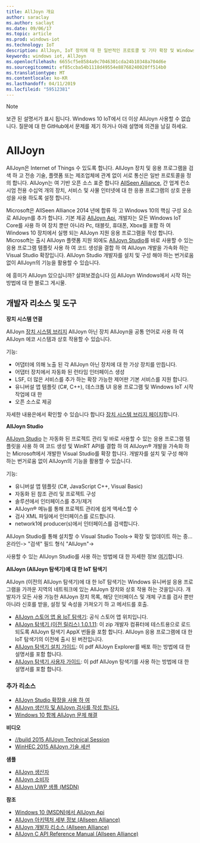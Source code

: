 ```yaml
---
title: AllJoyn 개요
author: saraclay
ms.author: saclayt
ms.date: 09/06/17
ms.topic: article
ms.prod: windows-iot
ms.technology: IoT
description: AllJoyn, IoT 장치에 대 한 일반적인 프로토콜 및 기타 확장 및 Windows IoT를 사용 하 여 기능을 사용 하는 방법을 알아봅니다.
keywords: windows iot, AllJoyn
ms.openlocfilehash: 6655cf5e8584a9c7046301cda24b10348a704d6e
ms.sourcegitcommit: ef85ccba54b1118d49554e88768240020ff514b0
ms.translationtype: MT
ms.contentlocale: ko-KR
ms.lasthandoff: 04/11/2019
ms.locfileid: "59512381"
---
```

> [!NOTE]
> 보관 된 설명서가 표시 됩니다. Windows 10 IoT에서 더 이상 AllJoyn 사용할 수 없습니다. 질문에 대 한 GitHub에서 문제를 제기 하거나 아래 설명에 의견을 남길 하세요.

# <a name="alljoyn"></a>AllJoyn

AllJoyn은 Internet of Things 수 있도록 합니다. AllJoyn 장치 및 응용 프로그램을 검색 하 고 전송 기술, 플랫폼 또는 제조업체에 관계 없이 서로 통신은 일반 프로토콜을 정의 합니다.  AllJoyn는 여 기반 오픈 소스 표준 합니다 [AllSeen Alliance](https://allseenalliance.org/), 간 업계 컨소시엄 전용 수십억 개의 장치, 서비스 및 사물 인터넷에 대 한 응용 프로그램의 상호 운용성을 사용 하도록 설정 합니다.

Microsoft은 AllSeen Alliance 2014 년에 합류 하 고 Windows 10의 핵심 구성 요소로 AllJoyn를 추가 합니다. 기본 제공 [AllJoyn Api](https://msdn.microsoft.com/library/windows/apps/windows.devices.alljoyn.aspx), 개발자는 모든 Windows IoT Core를 사용 하 여 장치 뿐만 아니라 Pc, 태블릿, 휴대폰, Xbox를 포함 하 여 Windows 10 장치에서 실행 되는 AllJoyn 지원 응용 프로그램을 작성 합니다. Microsoft는 출시 AllJoyn 플랫폼 지원 외에도 [AllJoyn Studio](https://visualstudiogallery.msdn.microsoft.com/064e58a7-fb56-464b-bed5-f85914c89286)를 바로 사용할 수 있는 응용 프로그램 템플릿 사용 하 여 코드 생성을 결합 하 여 AllJoyn 개발을 가속화 하는 Visual Studio 확장입니다. AllJoyn Studio 개발자를 설치 및 구성 해야 하는 번거로움 없이 AllJoyn의 기능을 활용할 수 있습니다.

에 흥미가 AllJoyn 있으십니까? 살펴보겠습니다 [이](AllJoynStudio.md) AllJoyn Windows에서 시작 하는 방법에 대 한 블로그 게시물.


## <a name="developer-resources-and-tools"></a>개발자 리소스 및 도구

**장치 시스템 연결**

AllJoyn [장치 시스템 브리지](AllJoynDSB.md) AllJoyn 아닌 장치 AllJoyn을 공통 언어로 사용 하 여 AllJoyn 에코 시스템과 상호 작용할 수 있습니다.

기능:
* 어댑터에 의해 노출 된 각 AllJoyn 아닌 장치에 대 한 가상 장치를 만듭니다.
* 어댑터 장치에서 자동화 된 런타임 인터페이스 생성
* LSF, 더 많은 서비스를 추가 하는 확장 가능한 제어판 기본 서비스를 지원 합니다.
* 유니버설 앱 템플릿 (C#, C++), 데스크톱 UI 응용 프로그램 및 Windows IoT 시작 작업에 대 한
* 오픈 소스로 제공

자세한 내용은에서 확인할 수 있습니다 합니다 [장치 시스템 브리지 페이지](AllJoynDSB.md)합니다.


**AllJoyn Studio**

[AllJoyn Studio](https://visualstudiogallery.msdn.microsoft.com/064e58a7-fb56-464b-bed5-f85914c89286) 는 자동화 된 프로젝트 관리 및 바로 사용할 수 있는 응용 프로그램 템플릿을 사용 하 여 코드 생성 및 WinRT API를 결합 하 여 AllJoyn® 개발을 가속화 하는 Microsoft에서 개발한 Visual Studio를 확장 합니다. 개발자를 설치 및 구성 해야 하는 번거로움 없이 AllJoyn의 기능을 활용할 수 있습니다.

기능:
* 유니버설 앱 템플릿 (C#, JavaScript C++, Visual Basic)
* 자동화 된 참조 관리 및 프로젝트 구성
* 솔루션에서 인터페이스를 추가/제거
* AllJoyn® 메뉴를 통해 프로젝트 관리에 쉽게 액세스할 수
* 검사 XML 파일에서 인터페이스를 로드합니다.
* network1에 producer(s)에서 인터페이스를 검색합니다.

AllJoyn Studio를 통해 설치할 수 Visual Studio Tools-> 확장 및 업데이트 하는 중... 온라인-> "검색" 필드 형식 "AllJoyn"->

사용할 수 있는 AllJoyn Studio를 사용 하는 방법에 대 한 자세한 정보 [여기](AllJoynStudio.md)합니다.

**AllJoyn (AllJoyn 탐색기)에 대 한 IoT 탐색기**

AllJoyn (이전의 AllJoyn 탐색기)에 대 한 IoT 탐색기는 Windows 유니버설 응용 프로그램을 가까운 지역의 네트워크에 있는 AllJoyn 장치와 상호 작용 하는 것을입니다. 개발자가 모든 사용 가능한 AllJoyn 장치 목록, 해당 인터페이스 및 개체 구조를 검사 뿐만 아니라 신호를 받을, 설정 및 속성을 가져오기 하 고 메서드를 호출.

* [AllJoyn 스토어 앱 용 IoT 탐색기](https://www.microsoft.com/store/apps/9nblggh6gpxl): 공식 스토어 앱 위치입니다.
* [AllJoyn 탐색기 (이전 릴리스) 1.0.1.11](https://github.com/ms-iot/samples/releases/download/AllJoynExplorer_1.0.11/AllJoynExplorer_1.0.1.11.zip): 이 zip 개발자 컴퓨터에 테스트용으로 로드 되도록 AllJoyn 탐색기 AppX 번들을 포함 합니다. AllJoyn 응용 프로그램에 대 한 IoT 탐색기의 이전에 출시 된 버전입니다.
* [AllJoyn 탐색기 설치 가이드](https://github.com/ms-iot/samples/releases/download/AllJoynExplorer_1.0.11/AllJoyn_Explorer_Setup_Guide_v1.0.pdf): 이 pdf AllJoyn Explorer를 배포 하는 방법에 대 한 설명서를 포함 합니다.
* [AllJoyn 탐색기 사용자 가이드](https://github.com/ms-iot/samples/releases/download/AllJoynExplorer_1.0.11/AllJoyn_Explorer_User_Guide_v1.0.pdf): 이 pdf AllJoyn 탐색기를 사용 하는 방법에 대 한 설명서를 포함 합니다.


### <a name="additional-resources"></a>추가 리소스

* [AllJoyn Studio 확장을 사용 하 여](AllJoynStudio.md)
* [AllJoyn 생산자 및 AllJoyn 검사를 작성 합니다.](AllJoynProducer.md)
* [Windows 10 함께 AllJoyn 문제 해결](AllJoynTroubleshooting.md)

**비디오**

* [//build 2015 AllJoyn Technical Session](https://channel9.msdn.com/Events/Build/2015/2-623)
* [WinHEC 2015 AllJoyn 기술 세션](https://channel9.msdn.com/Events/WinHEC/2015/IOT200)

**샘플**

* [AllJoyn 생산자](https://github.com/Microsoft/Windows-universal-samples/tree/master/Samples/AllJoyn/ProducerExperiences)
* [AllJoyn 소비자](https://github.com/Microsoft/Windows-universal-samples/tree/master/Samples/AllJoyn/ConsumerExperiences)
* [AllJoyn UWP 샘플 (MSDN)](https://github.com/Microsoft/Windows-universal-samples/tree/master/Samples/AllJoyn/ConsumerExperiences)

**참조**

* [Windows 10 (MSDN)에서 AllJoyn Api](https://msdn.microsoft.com/library/windows/apps/xaml/windows.devices.alljoyn.aspx)
* [AllJoyn 아키텍처 세부 정보 (Allseen Alliance)](https://allseenalliance.org/developers/learn/)
* [AllJoyn 개발자 리소스 (Allseen Alliance)](https://allseenalliance.org/developers/develop/)
* [AllJoyn C API Reference Manual (Allseen Alliance)](https://allseenalliance.org/docs/api/c/index.html)

